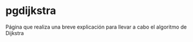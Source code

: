 # pgdijkstra
Página que realiza una breve explicación para llevar a cabo el algoritmo de Dijkstra  
